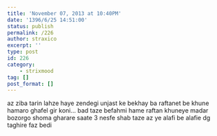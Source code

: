 ```yaml
---
title: 'November 07, 2013 at 10:40PM'
date: '1396/6/25 14:51:00'
status: publish
permalink: /226
author: straxico
excerpt: ''
type: post
id: 226
category:
    - strixmood
tag: []
post_format: []
---
```

<div>az ziba tarin lahze haye zendegi unjast ke bekhay ba raftanet be khune hamaro ghafel gir koni… bad taze befahmi hame raftan khuneye madar bozorgo shoma gharare saate 3 nesfe shab taze az ye alafi be alafie dg taghire faz bedi</div>